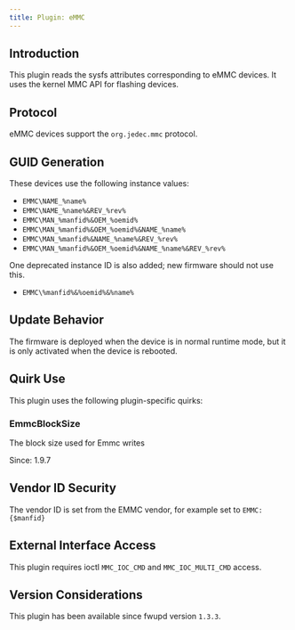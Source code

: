 ```yaml
---
title: Plugin: eMMC
---
```


## Introduction

This plugin reads the sysfs attributes corresponding to eMMC devices.
It uses the kernel MMC API for flashing devices.

## Protocol

eMMC devices support the `org.jedec.mmc` protocol.

## GUID Generation

These devices use the following instance values:

* `EMMC\NAME_%name%`
* `EMMC\NAME_%name%&REV_%rev%`
* `EMMC\MAN_%manfid%&OEM_%oemid%`
* `EMMC\MAN_%manfid%&OEM_%oemid%&NAME_%name%`
* `EMMC\MAN_%manfid%&NAME_%name%&REV_%rev%`
* `EMMC\MAN_%manfid%&OEM_%oemid%&NAME_%name%&REV_%rev%`

One deprecated instance ID is also added; new firmware should not use this.

* `EMMC\%manfid%&%oemid%&%name%`

## Update Behavior

The firmware is deployed when the device is in normal runtime mode, but it is
only activated when the device is rebooted.

## Quirk Use

This plugin uses the following plugin-specific quirks:

### EmmcBlockSize

The block size used for Emmc  writes

Since: 1.9.7

## Vendor ID Security

The vendor ID is set from the EMMC vendor, for example set to `EMMC:{$manfid}`

## External Interface Access

This plugin requires ioctl `MMC_IOC_CMD` and `MMC_IOC_MULTI_CMD` access.

## Version Considerations

This plugin has been available since fwupd version `1.3.3`.
